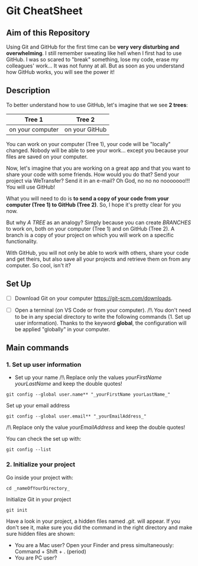 # Git CheatSheet

## Aim of this Repository
Using Git and GitHub for the first time can be **very very disturbing and overwhelming**.
I still remember sweating like hell when I first had to use GitHub. I was so scared to "break" something, lose my code, erase my colleagues' work... It was not funny at all.
But as soon as you understand how GitHub works, you will see the power it!


## Description
To better understand how to use GitHub, let's imagine that we see **2 trees**:

Tree 1  | Tree 2
------------- | -------------
on your computer  | on your GitHub


You can work on your computer (Tree 1), your code will be "locally" changed. Nobody will be able to see your work... except you because your files are saved on your computer.

Now, let's imagine that you are working on a great app and that you want to share your code with some friends. How would you do that? Send your project via WeTransfer? Send it in an e-mail? Oh God, no no no nooooooo!!! You will use GitHub!

What you will need to do is **to send a copy of your code from your computer (Tree 1) to GitHub (Tree 2)**.
So, I hope it's pretty clear for you now.

But why _A TREE_ as an analogy? Simply because you can create _BRANCHES_ to work on, both on your computer (Tree 1) and on GitHub (Tree 2). A branch is a copy of your project on which you will work on a specific functionality. 


With GitHub, you will not only be able to work with others, share your code and get theirs, but also save all your projects and retrieve them on from any computer. So cool, isn't it?



## Set Up
- [ ] Download Git on your computer <https://git-scm.com/downloads>.
- [ ] Open a terminal (on VS Code or from your computer).
/!\ You don't need to be in any special directory to write the following commands (1. Set up user information). Thanks to the keyword **global**, the configuration will be applied "globally" in your computer.


## Main commands

### 1. Set up user information

- Set up your name
/!\ Replace only the values _yourFirstName yourLastName_ and keep the double quotes!
```
git config --global user.name** "_yourFirstName yourLastName_"
```


Set up your email address
```
git config --global user.email** "_yourEmailAddress_"
```
/!\ Replace only the value _yourEmailAddress_ and keep the double quotes!


You can check the set up with:
```
git config --list
```

### 2. Initialize your project

Go inside your project with:
```
cd _nameOfYourDirectory_
```


Initialize Git in your project
```
git init
```

Have a look in your project, a hidden files named _.git._ will appear.
If you don't see it, make sure you did the command in the right directory and make sure hidden files are shown:
* You are a Mac user? Open your Finder and press simultaneously: Command + Shift + . (period) 
* You are PC user? 




